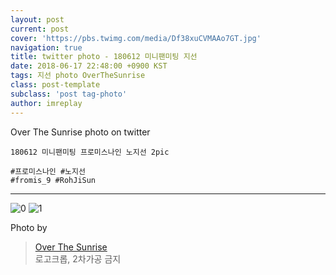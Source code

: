 ```yaml
---
layout: post
current: post
cover: 'https://pbs.twimg.com/media/Df38xuCVMAAo7GT.jpg'
navigation: true
title: twitter photo - 180612 미니팬미팅 지선
date: 2018-06-17 22:48:00 +0900 KST
tags: 지선 photo OverTheSunrise
class: post-template
subclass: 'post tag-photo'
author: imreplay
---
```


Over The Sunrise photo on twitter 

```
180612 미니팬미팅 프로미스나인 노지선 2pic

#프로미스나인 #노지선
#fromis_9 #RohJiSun

```
---

![0](https://pbs.twimg.com/media/Df38xuCVMAAo7GT.jpg)
![1](https://pbs.twimg.com/media/Df38zVRUwAAf5mz.jpg)


Photo by
> [Over The Sunrise](https://twitter.com/fromis_RJS)  
로고크롭, 2차가공 금지
